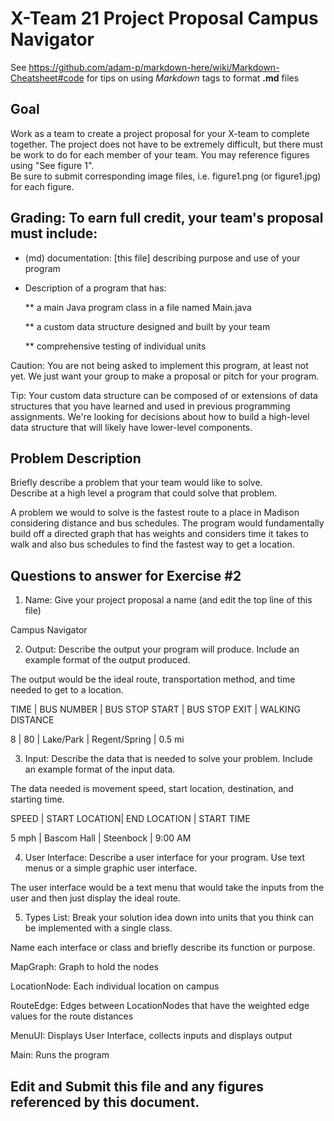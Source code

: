 # X-Team 21 Project Proposal Campus Navigator

See https://github.com/adam-p/markdown-here/wiki/Markdown-Cheatsheet#code for tips on using *Markdown* tags to format __.md__ files

## Goal

Work as a team to create a project proposal for your X-team to complete together.
The project does not have to be extremely difficult,
but there must be work to do for each member of your team.
You may reference figures using "See figure 1".  
Be sure to submit corresponding image files, i.e. figure1.png (or figure1.jpg) for each figure.

## Grading: To earn full credit, your team's proposal must include:

* (md) documentation: [this file] describing purpose and use of your program

* Description of a program that has:

  ** a main Java program class in a file named Main.java
  
  ** a custom data structure designed and built by your team
  
  ** comprehensive testing of individual units
  
 Caution: You are not being asked to implement this program, at least not yet. 
 We just want your group to make a proposal or pitch for your program.
 
 Tip: Your custom data structure can be composed of or extensions of data structures that you have learned and used in previous programming assignments.  We're looking for decisions about how to build a high-level data structure that will likely have lower-level components.

## Problem Description

Briefly describe a problem that your team would like to solve.  
Describe at a high level a program that could solve that problem.

A problem we would to solve is the fastest route to a place in Madison considering distance and bus schedules. 
The program would fundamentally build off a directed graph that has weights and considers time it takes to walk and also bus schedules to find the fastest way to get a location. 

## Questions to answer for Exercise #2

1. Name: Give your project proposal a name (and edit the top line of this file)

Campus Navigator

2. Output: Describe the output your program will produce.  Include an example format of the output produced.

The output would be the ideal route, transportation method, and time needed to get to a location. 

TIME | BUS NUMBER | BUS STOP START | BUS STOP EXIT | WALKING DISTANCE

   8 |         80 |      Lake/Park | Regent/Spring |           0.5 mi

3. Input: Describe the data that is needed to solve your problem. Include an example format of the input data.

The data needed is movement speed, start location, destination, and starting time.

SPEED | START LOCATION| END LOCATION | START TIME

5 mph |   Bascom Hall |    Steenbock |    9:00 AM

4. User Interface: Describe a user interface for your program.  Use text menus or a simple graphic user interface.

The user interface would be a text menu that would take the inputs from the user and then just display the ideal route.

5. Types List: Break your solution idea down into units that you think can be implemented with a single class.

Name each interface or class and briefly describe its function or purpose.

MapGraph: Graph to hold the nodes

LocationNode: Each individual location on campus

RouteEdge: Edges between LocationNodes that have the weighted edge values for the route distances

MenuUI: Displays User Interface, collects inputs and displays output

Main: Runs the program

## Edit and Submit this file and any figures referenced by this document.

